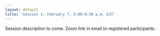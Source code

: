 ```yaml
---
layout: default
title: 'Session 1: February 7, 5:00-6:30 p.m. EST'
---
```


Session description to come. Zoom link in email to registered participants.
